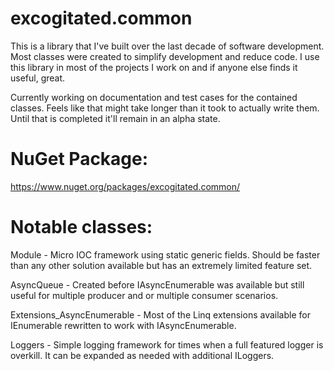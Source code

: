 # excogitated.common
This is a library that I've built over the last decade of software development. Most classes were created to simplify development and reduce code. I use this library in most of the projects I work on and if anyone else finds it useful, great.

Currently working on documentation and test cases for the contained classes. Feels like that might take longer than it took to actually write them. Until that is completed it'll remain in an alpha state.

# NuGet Package:
https://www.nuget.org/packages/excogitated.common/

# Notable classes:
Module - Micro IOC framework using static generic fields. Should be faster than any other solution available but has an extremely limited feature set.
  
AsyncQueue - Created before IAsyncEnumerable was available but still useful for multiple producer and or multiple consumer scenarios.

Extensions_AsyncEnumerable - Most of the Linq extensions available for IEnumerable rewritten to work with IAsyncEnumerable.

Loggers - Simple logging framework for times when a full featured logger is overkill. It can be expanded as needed with additional ILoggers.
